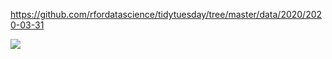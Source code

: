 https://github.com/rfordatascience/tidytuesday/tree/master/data/2020/2020-03-31

![](plots/beer.png)
